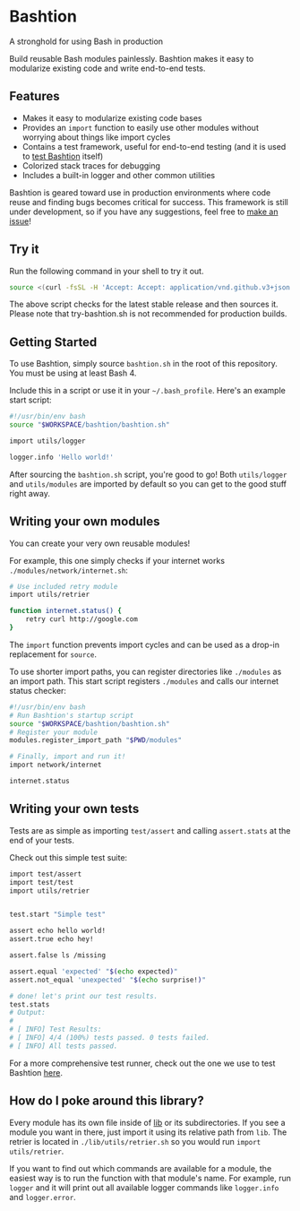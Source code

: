 # Bashtion

A stronghold for using Bash in production

Build reusable Bash modules painlessly. Bashtion makes it easy to modularize existing code and write end-to-end tests.

## Features

* Makes it easy to modularize existing code bases
* Provides an `import` function to easily use other modules without worrying about things like import cycles
* Contains a test framework, useful for end-to-end testing (and it is used to [test Bashtion](tests/) itself)
* Colorized stack traces for debugging
* Includes a built-in logger and other common utilities

Bashtion is geared toward use in production environments where code reuse and finding bugs becomes critical for success.
This framework is still under development, so if you have any suggestions, feel free to [make an issue](https://github.com/JohnStarich/bashtion/issues/new)!

## Try it

Run the following command in your shell to try it out.

```bash
source <(curl -fsSL -H 'Accept: Accept: application/vnd.github.v3+json' https://api.github.com/repos/JohnStarich/bashtion/releases/latest | grep browser_download_url | cut -d '"' -f 4 | xargs curl -fsSL)
```

The above script checks for the latest stable release and then sources it. Please note that try-bashtion.sh is not recommended for production builds.

## Getting Started

To use Bashtion, simply source `bashtion.sh` in the root of this repository. You must be using at least Bash 4.

Include this in a script or use it in your `~/.bash_profile`. Here's an example start script:

```bash
#!/usr/bin/env bash
source "$WORKSPACE/bashtion/bashtion.sh"

import utils/logger

logger.info 'Hello world!'
```

After sourcing the `bashtion.sh` script, you're good to go! Both `utils/logger` and `utils/modules` are imported by default so you can get to the good stuff right away.

## Writing your own modules

You can create your very own reusable modules!

For example, this one simply checks if your internet works `./modules/network/internet.sh`:

```bash
# Use included retry module
import utils/retrier

function internet.status() {
    retry curl http://google.com
}
```

The `import` function prevents import cycles and can be used as a drop-in replacement for `source`.

To use shorter import paths, you can register directories like `./modules` as an import path.
This start script registers `./modules` and calls our internet status checker:

```bash
#!/usr/bin/env bash
# Run Bashtion's startup script
source "$WORKSPACE/bashtion/bashtion.sh"
# Register your module
modules.register_import_path "$PWD/modules"

# Finally, import and run it!
import network/internet

internet.status
```

## Writing your own tests

Tests are as simple as importing `test/assert` and calling `assert.stats` at the end of your tests.

Check out this simple test suite:

```bash
import test/assert
import test/test
import utils/retrier


test.start "Simple test"

assert echo hello world!
assert.true echo hey!

assert.false ls /missing

assert.equal 'expected' "$(echo expected)"
assert.not_equal 'unexpected' "$(echo surprise!)"

# done! let's print our test results.
test.stats
# Output:
#
# [ INFO] Test Results:
# [ INFO] 4/4 (100%) tests passed. 0 tests failed.
# [ INFO] All tests passed.
```

For a more comprehensive test runner, check out the one we use to test Bashtion [here](test.sh).

## How do I poke around this library?

Every module has its own file inside of [lib](lib/) or its subdirectories. If you see a module you want in there, just import it using its relative path from `lib`. The retrier is located in `./lib/utils/retrier.sh` so you would run `import utils/retrier`.

If you want to find out which commands are available for a module, the easiest way is to run the function with that module's name.
For example, run `logger` and it will print out all available logger commands like `logger.info` and `logger.error`.
